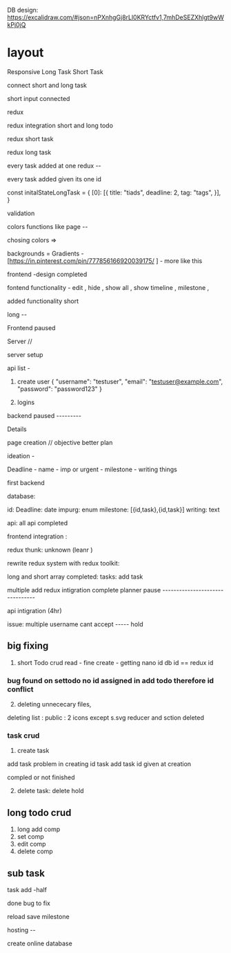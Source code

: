 DB design: https://excalidraw.com/#json=nPXnhgGj8rLl0KRYctfv1,7mhDeSEZXhlgt9wWkPj0jQ

# layout

Responsive
Long Task
Short Task

connect short and long task

short input connected

redux

redux integration short and long todo

redux short task

redux long task

every task added at one redux --

every task added given its one id

const initalStateLongTask =
{
[0]: [{
title: "tiads",
deadline: 2,
tag: "tags",
}],
}

validation

colors functions like page --

chosing colors =>

backgrounds = Gradients - [https://in.pinterest.com/pin/777856166920039175/ ] - more like this

frontend -design completed 

fontend functionality - edit , hide , show all , show timeline , milestone , 


added functionality short

long --  

Frontend paused 

Server // 

server setup 

api list - 

1. create user 
{
  "username": "testuser",
  "email": "testuser@example.com",
  "password": "password123"
}

2. logins  

backend paused ---------

Details 

page creation // 
objective better plan 

ideation  - 

Deadline - 
name - 
imp or urgent - 
milestone - 
writing things 

first backend 

database: 

id: 
Deadline: date
impurg: enum
milestone: [{id,task},{id,task}]
writing: text


api: 
all api completed

frontend integration : 

redux thunk: unknown (leanr )

rewrite redux system with redux toolkit: 

long and short array completed: 
tasks: add task 

multiple add 
redux intigration complete
planner pause --------------------------------
 
api intigration (4hr)

issue: multiple username cant accept  ----- hold


## big fixing 

1. short Todo crud
read - fine
create - getting nano id 
db id == redux id

 ### bug found on settodo no id assigned in add todo therefore id conflict

 2. deleting unnececary files,

 deleting list :
 public : 2 icons except s.svg
 reducer and sction deleted

### task crud
1. create task 

add task problem in creating id task
add task id given at creation 

compled or not  finished

2. delete task:
delete hold

## long todo crud
1. long add comp
2. set comp
3. edit comp
4. delete comp

## sub task
task add -half

done bug to fix 

reload save 
milestone 


hosting -- 

create online database


